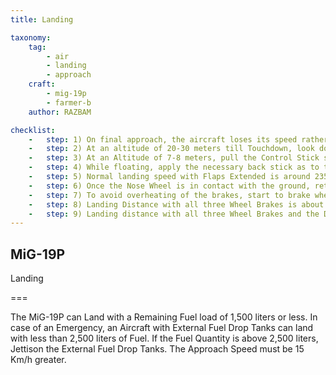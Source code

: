 ```yaml
---
title: Landing

taxonomy:
    tag:
        - air
        - landing
        - approach
    craft: 
        - mig-19p
        - farmer-b
    author: RAZBAM

checklist:
    -   step: 1) On final approach, the aircraft loses its speed rather slowly and has a shallow Approach Angle. The Aircraft Nose at that Angle nearly intersects the Horizon.
    -   step: 2) At an altitude of 20-30 meters till Touchdown, look down to the ground, forward left at an angle of 15-20o, checking the Altimeter and Variometer periodically.
    -   step: 3) At an Altitude of 7-8 meters, pull the Control Stick slightly back and stop the descent around an Altitude of 1 meter. After this, close the Throttles to IDLE and proceed with levelling-off.
    -   step: 4) While floating, apply the necessary back stick as to touch the runway with two wheels (the Control Stick is pulled completely back normally).
    -   step: 5) Normal landing speed with Flaps Extended is around 235 km/h. If the Control Stick is not pulled back enough, the Landing Speed will be greater. Use of the Airbrakes during Landing does not generate any negative effect.
    -   step: 6) Once the Nose Wheel is in contact with the ground, retract the Flaps and release the Drag Chute by pressing the “Brake Parachute” button on the upper LH Panel.<br />WARNING The Drag Chute must be deployed below a speed of 290 km/h.
    -   step: 7) To avoid overheating of the brakes, start to brake when the speed decreases to 200 km/h.<br />If the pilot needs to stop the aircraft quick in case of an Emergency or short runway, the brakes could be pressed as soon as the Aircraft touches the ground. In this condition, braking is rather effective, but will require a Wheel/Tire Inspection by the Ground Crew after Landing.
    -   step: 8) Landing Distance with all three Wheel Brakes is about 890 meters.
    -   step: 9) Landing distance with all three Wheel Brakes and the Drag Chute is 610 meters.
---
```


## MiG-19P 
Landing

===

The MiG-19P can Land with a Remaining Fuel load of 1,500 liters or less. In case of an Emergency, an Aircraft with External Fuel Drop Tanks can land with less than 2,500 liters of Fuel. If the Fuel Quantity is above 2,500 liters, Jettison the External Fuel Drop Tanks. The Approach Speed must be 15 Km/h greater.
